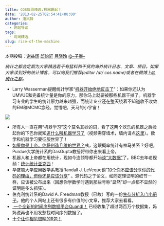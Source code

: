 ```yaml
---
title: COS每周精选:机器崛起！
date: '2013-02-25T02:54:41+00:00'
author: 潘岚锋
categories:
  - 网站导读
tags:
  - 每周精选
slug: rise-of-the-machine
---
```


本期投稿：[谢益辉](http://yihui.name/) [邱怡轩](http://statr.me/) <a href="http://stat.ruc.edu.cn/a/jiaoxuetuandui/jiaoyanshi/2011/0219/128.html" target="_blank">吕晓玲</a> [@–子墨–](http://weibo.com/weizhangzimo)

_统计之都会定期为大家精选若干有猛料和干货的海外统计日志、文章、项目。如果大家读到好的统计博客，可以向我们推荐(editor /at/ cos.name)或者在微博上[@统计之都](http://weibo.com/cosname?topnav=1&wvr=5&topsug=1)。_

  * Larry Wasserman提醒统计学家“[机器开始绝地反击了](http://www.stat.cmu.edu/~larry/Wasserman.pdf)”：如果你还认为UMVUE和完备统计量是你的原力，<wbr />那你马上就要被那些机器干掉了。<wbr />机器学习专业的学生的统计原力越来越强，<wbr />而统计专业还在整天绕着不知道收不收敛的EM和MCMC念经。<wbr />觉悟吧，天马的小宇宙！

![](http://normaldeviate.files.wordpress.com/2013/02/terminator.png?w=251&h=201)

  * 所有人一直在用“机器学习”这个莫名其妙的词，<wbr />看了这两个欢乐的机器之后捡起你的下巴你就知[道什么叫机器学习了](http://robohub.org/video-throwing-and-catching-an-inverted-pendulum-with-quadrocopters/)<wbr />（视频需穿墙术，墙内请点<a href="http://v.youku.com/v_show/id_XNTE4NDc0NzY0.html" target="_blank">这里</a>）。数学和机器学习要征服世界了！
  * [如果你是上帝，你将创造几维的世界？](http://www.stat.purdue.edu/~dasgupta/fourDspace.pdf)咦，<wbr />这跟概率统计有神马关系？好吧，<wbr />Purdue大学统计系的DasGupta教授将带你出来看上帝<wbr />。
  * 机器人和上帝都在用统计，现如今连领导都开始[谈“大数据”](http://2012.chinajx.com.cn/html/report/72796-1.htm?reportpos=2)了。BBC去年老视频：[统计统计亚克西](http://www.gapminder.org/videos/the-joy-of-stats/)！
  * 华盛顿大学应用数学系教授Randall J. LeVeque谈“[10个你不应该分享你的代码的理由，<wbr />但你还是应该分享](http://faculty.washington.edu/rjl/pubs/topten/topten.pdf)” 。源代码之于论文，如同定理证明的细节一样，应该被公布出来（<wbr />回想你学数学时遇到那些号称“显然”<wbr />却一点都不显然的证明是多么抓狂）。
  * 伯克利统计系的David A. Freedman教授（已故）写的一份[生存分析入门小册子](http://www.stat.berkeley.edu/~census/survival.pdf)。他的个人网站上还有很多有价值的小文章，推荐大家去看看。
  * [ 一个全新的时间序列数据平台Quandl！](http://www.quandl.com/) 已经收集了超过两百万个数据集，<wbr />妈妈说再也不用发愁找时间序列数据了。
  * [十个让你相见恨晚的R包！](http://blog.yhathq.com/posts/10-R-packages-I-wish-I-knew-about-earlier.html)

&nbsp;
